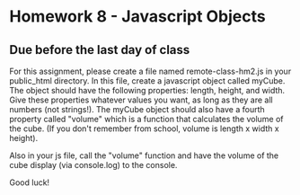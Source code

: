 # Homework 8 - Javascript Objects

## Due before the last day of class

For this assignment, please create a file named remote-class-hm2.js in your 
public_html directory. In this file, create a javascript object called myCube.
The object should have the following properties: length, height, and width.  
Give these properties whatever values you want, as long as they are all numbers 
(not strings!). The myCube object should also have a fourth property called 
"volume" which is a function that calculates the volume of the cube. (If you 
don't remember from school, volume is length x width x height).

Also in your js file, call the "volume" function and have the volume of the 
cube display (via console.log) to the console.

Good luck!
